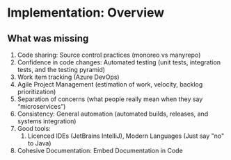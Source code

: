 # Implementation: Overview

## What was missing
1. Code sharing: Source control practices (monoreo vs manyrepo)
2. Confidence in code changes: Automated testing (unit tests, integration tests, and the testing pyramid) 
3. Work item tracking (Azure DevOps)
4. Agile Project Management (estimation of work, velocity, backlog prioritization)
5. Separation of concerns (what people really mean when they say “microservices”)
6. Consistency: General automation (automated builds, releases, and systems integration)
7. Good tools: 
   1. Licenced IDEs (JetBrains IntelliJ), Modern Languages (Just say "no" to Java)
8. Cohesive Documentation: Embed Documentation in Code
